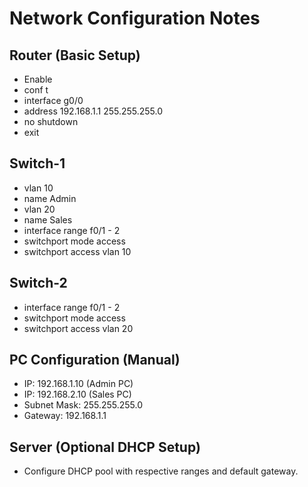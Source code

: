 # Network Configuration Notes

## Router (Basic Setup)
   - Enable
   - conf t
   - interface g0/0
   - address 192.168.1.1 255.255.255.0
   -  no shutdown
   - exit

## Switch-1
   - vlan 10
   -  name Admin
   -  vlan 20
   -  name Sales
   -  interface range f0/1 - 2
   -  switchport mode access
   - switchport access vlan 10

## Switch-2
  - interface range f0/1 - 2
  - switchport mode access
  - switchport access vlan 20

## PC Configuration (Manual)
  - IP: 192.168.1.10 (Admin PC)
  - IP: 192.168.2.10 (Sales PC)
  - Subnet Mask: 255.255.255.0
  - Gateway: 192.168.1.1

## Server (Optional DHCP Setup)
  - Configure DHCP pool with respective ranges and default gateway.